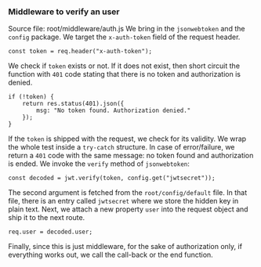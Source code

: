 ### Middleware to verify an user
Source file: root/middleware/auth.js
We bring in the `jsonwebtoken` and the `config` package.
We target the `x-auth-token` field of the request header.

```
const token = req.header("x-auth-token");
```

We check if `token` exists or not. If it does not exist, then short circuit the function with `401` code stating that there is no token and authorization is denied.

```
if (!token) {
    return res.status(401).json({
        msg: "No token found. Authorization denied."
    });
}
```
If the `token` is shipped with the request, we check for its validity. We wrap the whole test inside a `try-catch` structure. In case of error/failure, we return a `401` code with the same message: no token found and authorization is ended.
We invoke the `verify` method of `jsonwebtoken`:
```
const decoded = jwt.verify(token, config.get("jwtsecret"));
```
The second argument is fetched from the `root/config/default` file. In that file, there is an entry called `jwtsecret` where we store the hidden key in plain text.
Next, we attach a new property `user` into the request object and ship it to the next route.
```
req.user = decoded.user;
```
Finally, since this is just middleware, for the sake of authorization only, if everything works out, we call the call-back or the end function.